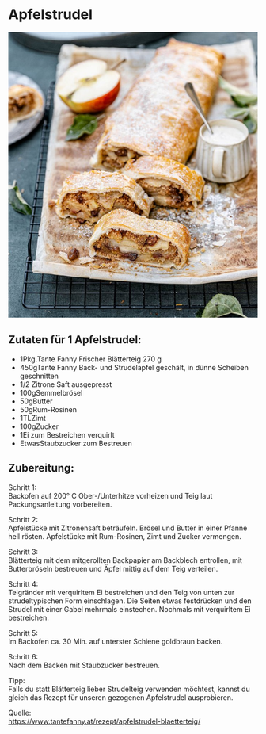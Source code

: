 # Apfelstrudel
![Apfelstrudel](img/Wiener_Blaetterteig_Apfelstrudel_web-700x800.jpg)

## Zutaten für 1 Apfelstrudel:
- 1Pkg.Tante Fanny Frischer Blätterteig 270 g
- 450gTante Fanny Back- und Strudelapfel geschält, in dünne Scheiben geschnitten 
- 1/2 Zitrone Saft ausgepresst 
- 100gSemmelbrösel
- 50gButter
- 50gRum-Rosinen
- 1TLZimt
- 100gZucker
- 1Ei zum Bestreichen verquirlt 
- EtwasStaubzucker zum Bestreuen

## Zubereitung:
Schritt 1:  
Backofen auf 200° C Ober-/Unterhitze vorheizen und Teig laut Packungsanleitung vorbereiten.

Schritt 2:  
Apfelstücke mit Zitronensaft beträufeln. Brösel und Butter in einer Pfanne hell rösten. Apfelstücke mit Rum-Rosinen, Zimt und Zucker vermengen.

Schritt 3:  
Blätterteig mit dem mitgerollten Backpapier am Backblech entrollen, mit Butterbröseln bestreuen und Äpfel mittig auf dem Teig verteilen.

Schritt 4:  
Teigränder mit verquirltem Ei bestreichen und den Teig von unten zur strudeltypischen Form einschlagen. Die Seiten etwas festdrücken und den Strudel mit einer Gabel mehrmals einstechen. Nochmals mit verquirltem Ei bestreichen.

Schritt 5:  
Im Backofen ca. 30 Min. auf unterster Schiene goldbraun backen.

Schritt 6:  
Nach dem Backen mit Staubzucker bestreuen.

Tipp:  
Falls du statt Blätterteig lieber Strudelteig verwenden möchtest, kannst du gleich das Rezept für unseren gezogenen Apfelstrudel ausprobieren.





Quelle:  
<https://www.tantefanny.at/rezept/apfelstrudel-blaetterteig/> 

